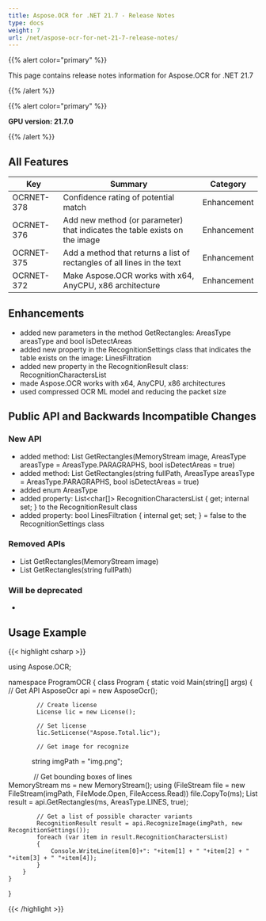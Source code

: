 ```yaml
---
title: Aspose.OCR for .NET 21.7 - Release Notes
type: docs
weight: 7
url: /net/aspose-ocr-for-net-21-7-release-notes/
---
```


{{% alert color="primary" %}}

This page contains release notes information for Aspose.OCR for .NET 21.7

{{% /alert %}}

{{% alert color="primary" %}}

**GPU version: 21.7.0**

{{% /alert %}}

## All Features

|Key|Summary|Category|
|---|---|---|
|OCRNET-378| Confidence rating of potential match |Enhancement|
|OCRNET-376| Add new method (or parameter) that indicates the table exists on the image |Enhancement|
|OCRNET-375| Add a method that returns a list of rectangles of all lines in the text |Enhancement|
|OCRNET-372| Make Aspose.OCR works with x64, AnyCPU, x86 architecture |Enhancement|


## Enhancements

- added new parameters in the method GetRectangles:  AreasType areasType and bool isDetectAreas
- added new property in the RecognitionSettings class that indicates the table exists on the image: LinesFiltration
- added new property in the RecognitionResult class: RecognitionCharactersList
- made Aspose.OCR works with x64, AnyCPU, x86 architectures
- used compressed OCR ML model and reducing the packet size


## Public API and Backwards Incompatible Changes

### New API

-  added method: List<Rectangle> GetRectangles(MemoryStream image, AreasType areasType = AreasType.PARAGRAPHS, bool isDetectAreas = true)
-  added method: List<Rectangle> GetRectangles(string fullPath, AreasType areasType = AreasType.PARAGRAPHS, bool isDetectAreas = true)
-  added enum AreasType
-  added property: List<char[]> RecognitionCharactersList { get; internal set; } to the RecognitionResult class
-  added property: bool LinesFiltration { internal get; set; } = false to the RecognitionSettings class

### Removed APIs

-  List<Rectangle> GetRectangles(MemoryStream image)
-  List<Rectangle> GetRectangles(string fullPath)

### Will be deprecated

-

## Usage Example

{{< highlight csharp >}}


using Aspose.OCR;

namespace ProgramOCR
{
    class Program
    {
        static void Main(string[] args)
        {
            // Get API
            AsposeOcr api = new AsposeOcr();

            // Create license
            License lic = new License();

            // Set license 
            lic.SetLicense("Aspose.Total.lic");

            // Get image for recognize
            string imgPath = "img.png";

             // Get bounding boxes of lines            
            MemoryStream ms = new MemoryStream();
            using (FileStream file = new FileStream(imgPath, FileMode.Open, FileAccess.Read))
                file.CopyTo(ms);
            List<Rectangle> result = api.GetRectangles(ms, AreasType.LINES, true);

            // Get a list of possible character variants            
            RecognitionResult result = api.RecognizeImage(imgPath, new RecognitionSettings());
            foreach (var item in result.RecognitionCharactersList)
            {
                Console.WriteLine(item[0]+": "+item[1] + " "+item[2] + " "+item[3] + " "+item[4]);
            }
        }
    }
}
	
{{< /highlight >}}
